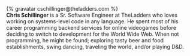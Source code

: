 <div class="profile-container">
  <div class="profile-thumb">
    {% gravatar cschillinger@theladders.com %}
  </div>
  <div class="profile-content">
    <strong>Chris Schillinger</strong> is a Sr. Software Engineer at TheLadders who loves working on systems-level code in any language. He spent most of his career programming backend services for online videogames before deciding to switch to development for the World Wide Web. When not programming, he might be found; exploring tasty beer and food establishments, swing dancing, traveling the world, and/or playing D&D.
  </div>
</div>
